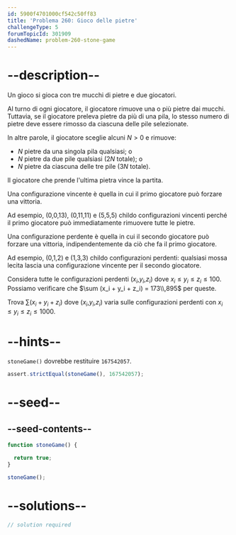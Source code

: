 ```yaml
---
id: 5900f4701000cf542c50ff83
title: 'Problema 260: Gioco delle pietre'
challengeType: 5
forumTopicId: 301909
dashedName: problem-260-stone-game
---
```


# --description--

Un gioco si gioca con tre mucchi di pietre e due giocatori.

Al turno di ogni giocatore, il giocatore rimuove una o più pietre dai mucchi. Tuttavia, se il giocatore preleva pietre da più di una pila, lo stesso numero di pietre deve essere rimosso da ciascuna delle pile selezionate.

In altre parole, il giocatore sceglie alcuni $N > 0$ e rimuove:

- $N$ pietre da una singola pila qualsiasi; o
- $N$ pietre da due pile qualsiasi ($2N$ totale); o
- $N$ pietre da ciascuna delle tre pile ($3N$ totale).

Il giocatore che prende l'ultima pietra vince la partita.

Una configurazione vincente è quella in cui il primo giocatore può forzare una vittoria.

Ad esempio, (0,0,13), (0,11,11) e (5,5,5) childo configurazioni vincenti perché il primo giocatore può immediatamente rimuovere tutte le pietre.

Una configurazione perdente è quella in cui il secondo giocatore può forzare una vittoria, indipendentemente da ciò che fa il primo giocatore.

Ad esempio, (0,1,2) e (1,3,3) childo configurazioni perdenti: qualsiasi mossa lecita lascia una configurazione vincente per il secondo giocatore.

Considera tutte le configurazioni perdenti ($x_i$,$y_i$,$z_i$) dove $x_i ≤ y_i ≤ z_i ≤ 100$. Possiamo verificare che $\sum (x_i + y_i + z_i) = 173\\,895$ per queste.

Trova $\sum (x_i + y_i + z_i)$ dove ($x_i$,$y_i$,$z_i$) varia sulle configurazioni perdenti con $x_i ≤ y_i ≤ z_i ≤ 1000$.

# --hints--

`stoneGame()` dovrebbe restituire `167542057`.

```js
assert.strictEqual(stoneGame(), 167542057);
```

# --seed--

## --seed-contents--

```js
function stoneGame() {

  return true;
}

stoneGame();
```

# --solutions--

```js
// solution required
```
